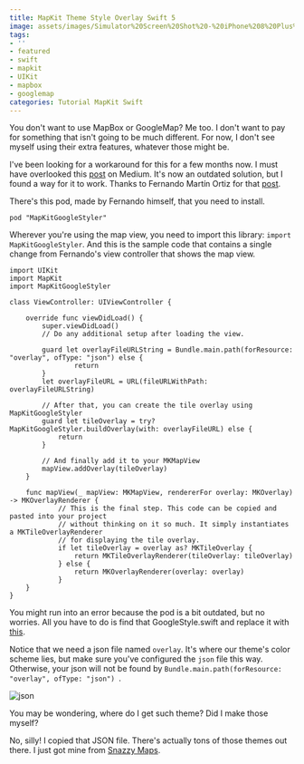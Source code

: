 ```yaml
---
title: MapKit Theme Style Overlay Swift 5
image: assets/images/Simulator%20Screen%20Shot%20-%20iPhone%208%20Plus%20-%202019-10-04%20at%2020.23.31.png
tags:
- ''
- featured
- swift
- mapkit
- UIKit
- mapbox
- googlemap
categories: Tutorial MapKit Swift
---
```


You don't want to use MapBox or GoogleMap? Me too. I don't want to pay for something that isn't going to be much different. For now, I don't see myself using their extra features, whatever those might be.

I've been looking for a workaround for this for a few months now. I must have overlooked this [post][mappost] on Medium. It's now an outdated solution, but I found a way for it to work. Thanks to Fernando Martín Ortiz for that [post][mappost].

There's this pod, made by Fernando himself, that you need to install.

```
pod "MapKitGoogleStyler"
```

Wherever you're using the map view, you need to import this library: `import MapKitGoogleStyler`. And this is the sample code that contains a single change from Fernando's view controller that shows the map view.

```
import UIKit
import MapKit
import MapKitGoogleStyler

class ViewController: UIViewController {

    override func viewDidLoad() {
        super.viewDidLoad()
        // Do any additional setup after loading the view.
        
        guard let overlayFileURLString = Bundle.main.path(forResource: "overlay", ofType: "json") else {
                return
        }
        let overlayFileURL = URL(fileURLWithPath: overlayFileURLString)
        
        // After that, you can create the tile overlay using MapKitGoogleStyler
        guard let tileOverlay = try? MapKitGoogleStyler.buildOverlay(with: overlayFileURL) else {
            return
        }
        
        // And finally add it to your MKMapView
        mapView.addOverlay(tileOverlay)
    }

    func mapView(_ mapView: MKMapView, rendererFor overlay: MKOverlay) -> MKOverlayRenderer {
            // This is the final step. This code can be copied and pasted into your project
            // without thinking on it so much. It simply instantiates a MKTileOverlayRenderer
            // for displaying the tile overlay.
            if let tileOverlay = overlay as? MKTileOverlay {
                return MKTileOverlayRenderer(tileOverlay: tileOverlay)
            } else {
                return MKOverlayRenderer(overlay: overlay)
            }
    }
}
```

You might run into an error because the pod is a bit outdated, but no worries. All you have to do is find that GoogleStyle.swift and replace it with [this][git].

Notice that we need a json file named `overlay`. It's where our theme's color scheme lies, but make sure you've configured the `json` file this way. Otherwise, your json will not be found by `Bundle.main.path(forResource: "overlay", ofType: "json") `. 

![json](/blog/assets/images/Screen%20Shot%202019-10-04%20at%209.22.14%20PM.png)

You may be wondering, where do I get such theme? Did I make those myself?

No, silly! I copied that JSON file. There's actually tons of those themes out there. I just got mine from [Snazzy Maps][snazzy].


[mappost]: https://medium.com/@ortizfernandomartin/customize-mapkits-mkmapview-with-google-maps-styling-wizard-a5dcc095e19f
[git]: https://github.com/iosjunkie/StyleMapKit/blob/master/StyleMapKit/GoogleStyle.swift
[snazzy]: https://snazzymaps.com/style/282895/xemeneies-pou
